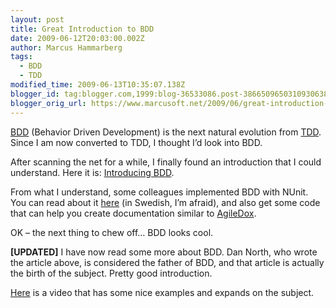 ```yaml
---
layout: post
title: Great Introduction to BDD
date: 2009-06-12T20:03:00.002Z
author: Marcus Hammarberg
tags:
  - BDD
  - TDD
modified_time: 2009-06-13T10:35:07.138Z
blogger_id: tag:blogger.com,1999:blog-36533086.post-3866509650310930638
blogger_orig_url: https://www.marcusoft.net/2009/06/great-introduction-to-bdd.html
---
```


[BDD](http://en.wikipedia.org/wiki/Behavior_Driven_Development) (Behavior Driven Development) is the next natural evolution from [TDD](http://en.wikipedia.org/wiki/Test-driven_development). Since I am now converted to TDD, I thought I’d look into BDD.

After scanning the net for a while, I finally found an introduction that I could understand. Here it is: [Introducing BDD](http://dannorth.net/introducing-bdd).

From what I understand, some colleagues implemented BDD with NUnit. You can read about it [here](http://blog.avegagroup.se/HakanAlexander/archive/2009/02/20/bdd-med-nunit.aspx) (in Swedish, I’m afraid), and also get some code that can help you create documentation similar to [AgileDox](http://agiledox.sourceforge.net/).

OK – the next thing to chew off… BDD looks cool.

**[UPDATED]** I have now read some more about BDD. Dan North, who wrote the article above, is considered the father of BDD, and that article is actually the birth of the subject. Pretty good introduction.

[Here](http://blog.wekeroad.com/mvc-storefront/kona-3/) is a video that has some nice examples and expands on the subject.
